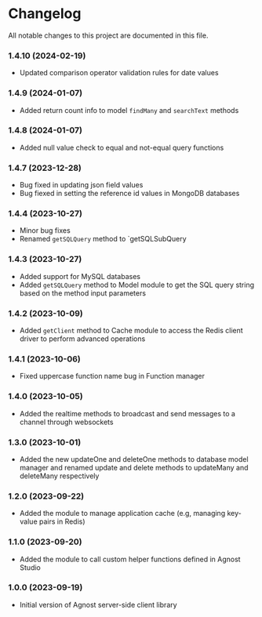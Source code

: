 # Changelog

All notable changes to this project are documented in this file.

### 1.4.10 (2024-02-19)

-  Updated comparison operator validation rules for date values

### 1.4.9 (2024-01-07)

-  Added return count info to model `findMany` and `searchText` methods

### 1.4.8 (2024-01-07)

-  Added null value check to equal and not-equal query functions

### 1.4.7 (2023-12-28)

-  Bug fixed in updating json field values
-  Bug fiexed in setting the reference id values in MongoDB databases

### 1.4.4 (2023-10-27)

-  Minor bug fixes
-  Renamed `getSQLQuery` method to `getSQLSubQuery

### 1.4.3 (2023-10-27)

-  Added support for MySQL databases
-  Added `getSQLQuery` method to Model module to get the SQL query string based on the method input parameters

### 1.4.2 (2023-10-09)

-  Added `getClient` method to Cache module to access the Redis client driver to perform advanced operations

### 1.4.1 (2023-10-06)

-  Fixed uppercase function name bug in Function manager

### 1.4.0 (2023-10-05)

-  Added the realtime methods to broadcast and send messages to a channel through websockets

### 1.3.0 (2023-10-01)

-  Added the new updateOne and deleteOne methods to database model manager and renamed update and delete methods to updateMany and deleteMany respectively

### 1.2.0 (2023-09-22)

-  Added the module to manage application cache (e.g, managing key-value pairs in Redis)

### 1.1.0 (2023-09-20)

-  Added the module to call custom helper functions defined in Agnost Studio

### 1.0.0 (2023-09-19)

-  Initial version of Agnost server-side client library
